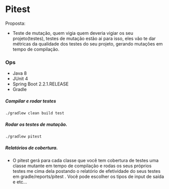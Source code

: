 # Pitest

Proposta:

- Teste de mutação, quem vigia quem deveria vigiar os seu projeto(testes), testes de mutação estão ai para isso, eles vão te dar métricas da qualidade dos testes do seu projeto, gerando mutações em tempo de compilação. 

### Ops

- Java 8
- JUnit 4
- Spring Boot 2.2.1.RELEASE
- Gradle
 
##### Compilar e rodar testes

```
./gradlew clean build test
```

##### Rodar os testes de mutação.

```
./gradlew pitest
```
##### Relatórios de cobertura.

- O pitest gerá para cada classe que você tem cobertura de testes uma classe mutante em tempo de compilação e rodas os seus próprios testes me cima dela postando o relatório de efetividade do seus testes em gradle/reports/pitest .
Você pode escolher os tipos de input de saída e etc...





